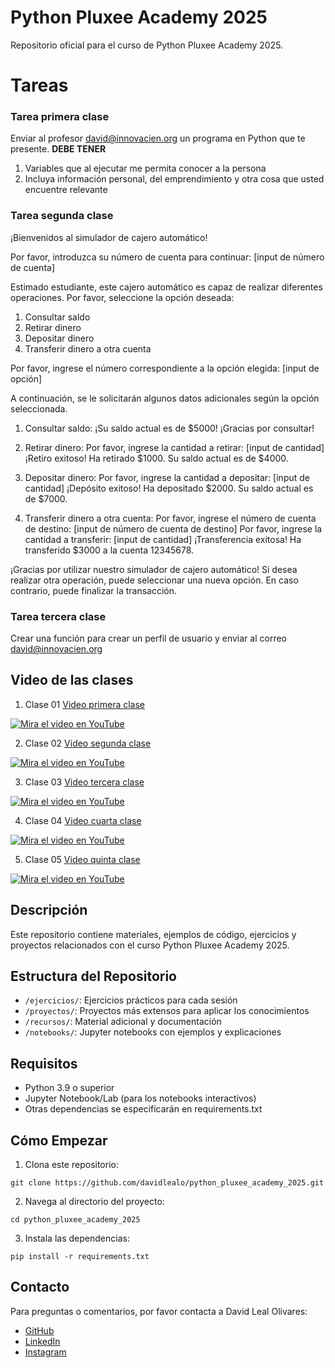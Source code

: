 # Python Pluxee Academy 2025

Repositorio oficial para el curso de Python Pluxee Academy 2025.

# Tareas

### Tarea primera clase 

Enviar al profesor david@innovacien.org un programa en Python que te presente.
**DEBE TENER**

1. Variables que al ejecutar me permita conocer a la persona
2. Incluya información personal, del emprendimiento y otra cosa que usted encuentre relevante

### Tarea segunda clase 

¡Bienvenidos al simulador de cajero automático!

Por favor, introduzca su número de cuenta para continuar: [input de número de cuenta]

Estimado estudiante, este cajero automático es capaz de realizar diferentes operaciones. Por favor, seleccione la opción deseada:

1. Consultar saldo
2. Retirar dinero
3. Depositar dinero
4. Transferir dinero a otra cuenta

Por favor, ingrese el número correspondiente a la opción elegida: [input de opción]

A continuación, se le solicitarán algunos datos adicionales según la opción seleccionada.

1. Consultar saldo:
   ¡Su saldo actual es de $5000! ¡Gracias por consultar!

2. Retirar dinero:
   Por favor, ingrese la cantidad a retirar: [input de cantidad]
   ¡Retiro exitoso! Ha retirado $1000. Su saldo actual es de $4000.

3. Depositar dinero:
   Por favor, ingrese la cantidad a depositar: [input de cantidad]
   ¡Depósito exitoso! Ha depositado $2000. Su saldo actual es de $7000.

4. Transferir dinero a otra cuenta:
   Por favor, ingrese el número de cuenta de destino: [input de número de cuenta de destino]
   Por favor, ingrese la cantidad a transferir: [input de cantidad]
   ¡Transferencia exitosa! Ha transferido $3000 a la cuenta 12345678.

¡Gracias por utilizar nuestro simulador de cajero automático! Si desea realizar otra operación, puede seleccionar una nueva opción. En caso contrario, puede finalizar la transacción.

### Tarea tercera clase 

Crear una función para crear un perfil de usuario y enviar al correo david@innovacien.org 


## Video de las clases

1. Clase 01 [Video primera clase](https://youtu.be/1CmAp-vaj-c?si=fHt8UIMb0g58zq7Z)

[![Mira el video en YouTube](https://img.youtube.com/vi/1CmAp-vaj-c/0.jpg)](https://youtu.be/1CmAp-vaj-c?si=fHt8UIMb0g58zq7Z)

2. Clase 02 [Video segunda clase](https://youtu.be/HzssETg70RQ?si=b2Vo3lJbeCxnwR-x)

[![Mira el video en YouTube](https://img.youtube.com/vi/HzssETg70RQ/0.jpg)](https://youtu.be/HzssETg70RQ?si=b2Vo3lJbeCxnwR-x)

3. Clase 03 [Video tercera clase](https://youtu.be/3IO5YXCqKeM?si=AVar1Om1TATWAW8p)

[![Mira el video en YouTube](https://img.youtube.com/vi/3IO5YXCqKeM/0.jpg)](https://youtu.be/3IO5YXCqKeM?si=AVar1Om1TATWAW8p)

4. Clase 04 [Video cuarta clase](https://youtu.be/EZgECu31RoE?si=moUmCYoILi59rZ2I)

[![Mira el video en YouTube](https://img.youtube.com/vi/EZgECu31RoE/0.jpg)](https://youtu.be/EZgECu31RoE?si=moUmCYoILi59rZ2I)

5. Clase 05 [Video quinta clase](https://youtu.be/EZgECu31RoE?si=moUmCYoILi59rZ2I)

[![Mira el video en YouTube](https://img.youtube.com/vi/EZgECu31RoE/0.jpg)](https://youtu.be/EZgECu31RoE?si=moUmCYoILi59rZ2I)

## Descripción

Este repositorio contiene materiales, ejemplos de código, ejercicios y proyectos relacionados con el curso Python Pluxee Academy 2025.

## Estructura del Repositorio

- `/ejercicios/`: Ejercicios prácticos para cada sesión
- `/proyectos/`: Proyectos más extensos para aplicar los conocimientos
- `/recursos/`: Material adicional y documentación
- `/notebooks/`: Jupyter notebooks con ejemplos y explicaciones

## Requisitos

- Python 3.9 o superior
- Jupyter Notebook/Lab (para los notebooks interactivos)
- Otras dependencias se especificarán en requirements.txt

## Cómo Empezar

1. Clona este repositorio:
```
git clone https://github.com/davidlealo/python_pluxee_academy_2025.git
```

2. Navega al directorio del proyecto:
```
cd python_pluxee_academy_2025
```

3. Instala las dependencias:
```
pip install -r requirements.txt
```

## Contacto

Para preguntas o comentarios, por favor contacta a David Leal Olivares:

- [GitHub](https://github.com/davidlealo)
- [LinkedIn](https://www.linkedin.com/in/davidlealo/)
- [Instagram](https://www.instagram.com/davidlealo/)
